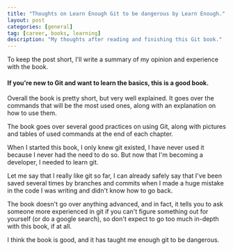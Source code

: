 ```yaml
---
title: "Thoughts on Learn Enough Git to be dangerous by Learn Enough."
layout: post
categories: [general]
tag: [career, books, learning]
description: "My thoughts after reading and finishing this Git book."
---
```


To keep the post short, I'll write a summary of my opinion and experience with
the book.

#### If you're new to Git and want to learn the basics, this is a good book.

Overall the book is pretty short, but very well explained. It goes over the commands that will be the most used ones, along with an explanation on how to use them.

The book goes over several good practices on using Git, along with pictures and tables of used commands at the end of each chapter.

When I started this book, I only knew git existed, I have never used it because I never had the need to do so. But now that I'm becoming a developer, I needed to learn git.

Let me say that I really like git so far, I can already safely say that I've been saved several times by branches and commits when I made a huge mistake in the code I was writing and didn't know how to go back.

The book doesn't go over anything advanced, and in fact, it tells you to ask someone more experienced in git if you can't figure something out for yourself (or do a google search), so don't expect to go too much in-depth with this book, if at all.

I think the book is good, and it has taught me enough git to be dangerous.
